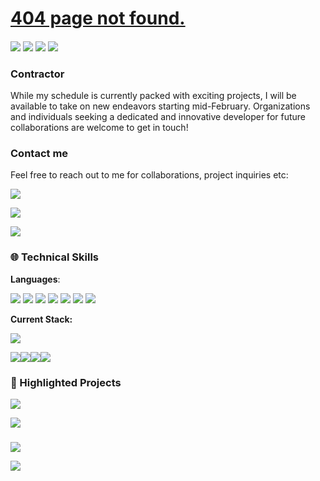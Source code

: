 # [404 page not found.](https://github.com/archways404)

#### 

![](https://img.shields.io/badge/University-100000?style=for-the-badge&logo=&logoColor=FF9D00&labelColor=22272e&color=22272e)
![](https://img.shields.io/badge/CEO-100000?style=for-the-badge&logo=&logoColor=FF9D00&labelColor=22272e&color=22272e) 
![](https://img.shields.io/badge/Fullstack_developer-100000?style=for-the-badge&logo=&logoColor=FF9D00&labelColor=22272e&color=22272e) 
![](https://img.shields.io/badge/contractor-100000?style=for-the-badge&logo=&logoColor=FF9D00&labelColor=22272e&color=22272e) 

### Contractor
While my schedule is currently packed with exciting projects, I will be available to take on new endeavors starting mid-February. Organizations and individuals seeking a dedicated and innovative developer for future collaborations are welcome to get in touch!

### Contact me
Feel free to reach out to me for collaborations, project inquiries etc: 

[![](https://img.shields.io/badge/archways@gmx.us-100000?style=for-the-badge&logo=protonmail&logoColor=2069F4&labelColor=22272e&color=22272e)](mailto:archways@gmx.us)

[![](https://img.shields.io/badge/archways-100000?style=for-the-badge&logo=discord&logoColor=FF9D00&labelColor=22272e&color=22272e)](https://discord.gg/2UrUh5SQxz)

[![](https://img.shields.io/badge/hashnode-100000?style=for-the-badge&logo=hashnode&logoColor=00D9FF&labelColor=22272e&color=22272e)](https://archways404.hashnode.dev/)


### 🌐 Technical Skills
**Languages**:

![](https://img.shields.io/badge/JavaScript-22272e?style=for-the-badge&logo=JavaScript&logoColor=F7FF00&labelColor=22272e&color=22272e)
![](https://img.shields.io/badge/Rust-100000?style=for-the-badge&logo=Rust&logoColor=FDA500&labelColor=22272e&color=22272e)
![](https://img.shields.io/badge/Python-100000?style=for-the-badge&logo=Python&logoColor=00FF00&labelColor=22272e&color=22272e)
![](https://img.shields.io/badge/C++-100000?style=for-the-badge&logo=Cplusplus&logoColor=00FFF2&labelColor=22272e&color=22272e)
![](https://img.shields.io/badge/Java-100000?style=for-the-badge&logo=Oracle&logoColor=FF0000&labelColor=22272e&color=22272e)
![](https://img.shields.io/badge/PHP-100000?style=for-the-badge&logo=PHP&logoColor=00EAFF&labelColor=22272e&color=22272e)
![](https://img.shields.io/badge/LUA-100000?style=for-the-badge&logo=LUA&logoColor=FF00C8&labelColor=22272e&color=22272e)

**Current Stack:**

![](https://img.shields.io/badge/MERN-100000?style=for-the-badge&logo=monster&logoColor=2BFF00&labelColor=22272e&color=22272e)

![](https://img.shields.io/badge/Mongodb-100000?style=for-the-badge&logo=mongodb&logoColor=2BFF00&labelColor=22272e&color=22272e)![](https://img.shields.io/badge/expressJS-100000?style=for-the-badge&logo=express&logoColor=2BFF00&labelColor=22272e&color=22272e)![](https://img.shields.io/badge/react-100000?style=for-the-badge&logo=react&logoColor=0C9AFF&labelColor=22272e&color=22272e)![](https://img.shields.io/badge/nodejs-100000?style=for-the-badge&logo=node.js&logoColor=2BFF00&labelColor=22272e&color=22272e)


### 🚀 Highlighted Projects 

[![](https://img.shields.io/badge/Modern_Primula-100000?style=for-the-badge&logo=monster&logoColor=FD7014&labelColor=22272e&color=22272e)](https://github.com/archways404/ModernPrimulaApp/)

[![](https://img.shields.io/badge/archways404.dev-100000?style=for-the-badge&logo=arc&logoColor=FF0000&labelColor=22272e&color=22272e)](https://archways404.dev/)


###

![](https://github-readme-streak-stats.herokuapp.com/?user=archways404&theme=dark&hide_border=false)

[![](https://visitcount.itsvg.in/api?id=archways404&icon=6&color=12)](https://visitcount.itsvg.in)
